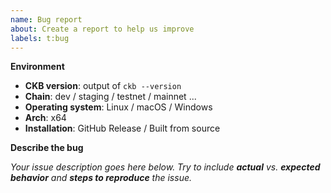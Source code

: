 ```yaml
---
name: Bug report
about: Create a report to help us improve
labels: t:bug
---
```


**Environment**

- **CKB version**: output of `ckb --version`
- **Chain**: dev / staging / testnet / mainnet ...
- **Operating system**: Linux / macOS / Windows
- **Arch**: x64
- **Installation**: GitHub Release / Built from source

**Describe the bug**

_Your issue description goes here below. Try to include **actual** vs. **expected behavior** and **steps to reproduce** the issue._
